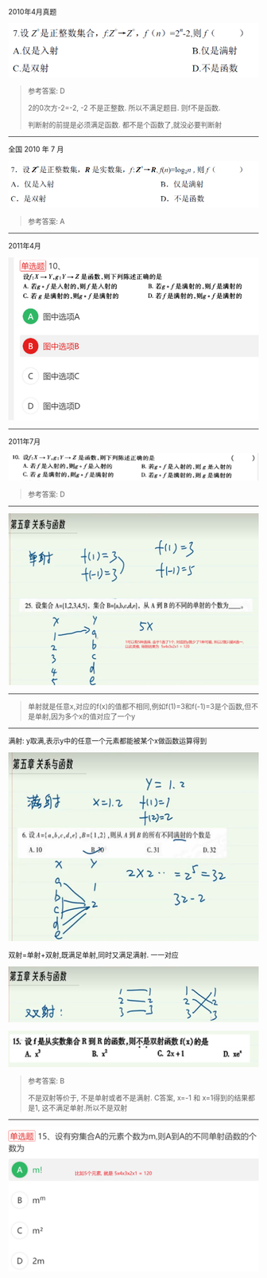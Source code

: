 2010年4月真题

![1712212698025](../../images/1712212698025.png)

> 参考答案: D
>
> 2的0次方-2=-2, -2 不是正整数. 所以不满足题目. 则f不是函数.
>
> 判断射的前提是必须满足函数. 都不是个函数了,就没必要判断射

---

全国 2010 年 7 月

![image-20240404161524172](../../images/image-20240404161524172.png)

> 参考答案: A

---

2011年4月

![image-20240404170717171](../../images/image-20240404170717171.png)

>  

---

2011年7月

![image-20240404193831115](../../images/image-20240404193831115.png)

> 参考答案: D

---

![image-20240405141735282](../../images/image-20240405141735282.png)

---

> 单射就是任意x,对应的f(x)的值都不相同,例如f(1)=3和f(-1)=3是个函数,但不是单射,因为多个x的值对应了一个y

---

满射: y取满,表示y中的任意一个元素都能被某个x做函数运算得到

![image-20240405173336214](../../images/image-20240405173336214.png) 

双射=单射+双射,既满足单射,同时又满足满射. 一一对应

![image-20240405173700062](../../images/image-20240405173700062.png)

![image-20240405173714506](../../images/image-20240405173714506.png)

> 参考答案: B
>
> 不是双射等价于, 不是单射或者不是满射. C答案, x=-1 和 x=1得到的结果都是1, 这不满足单射.所以不是双射



---

![image-20240406194347262](../../images/image-20240406194347262.png)
